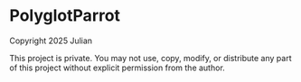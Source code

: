 # PolyglotParrot
Copyright 2025 Julian

This project is private. You may not use, copy, modify, or distribute any part of this project without explicit permission from the author.
